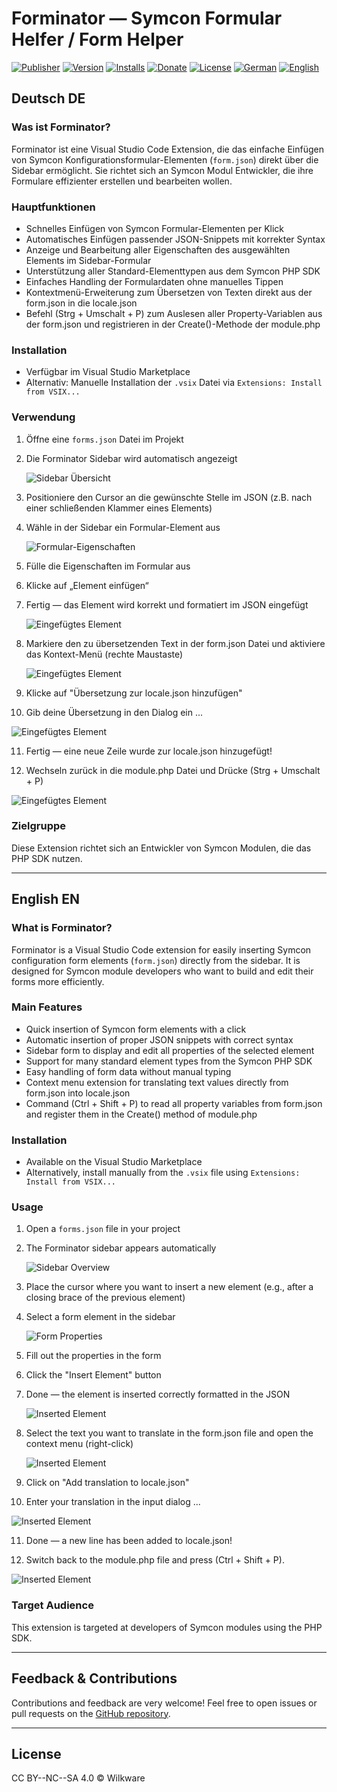 # Forminator — Symcon Formular Helfer / Form Helper

[![Publisher](https://img.shields.io/badge/Publisher-Wilkware-orange?style=flat-square)](https://marketplace.visualstudio.com/publishers/wilkware-vscode)
[![Version](https://img.shields.io/badge/Version-1.3.1-yellow.svg?style=flat-square)](https://github.com/Wilkware/vscode-forminator)
[![Installs](https://img.shields.io/visual-studio-marketplace/i/wilkware-vscode.forminator?color=green&label=Installs&style=flat-square)](https://marketplace.visualstudio.com/items?itemName=wilkware-vscode.forminator)
[![Donate](https://img.shields.io/badge/Donate-PayPal-blue.svg?style=flat-square)](https://www.paypal.com/cgi-bin/webscr?cmd=_s-xclick&hosted_button_id=8816166)
[![License](https://img.shields.io/badge/License-CC%20BY--NC--SA%204.0-green.svg?style=flat-square)](https://creativecommons.org/licenses/by-nc-sa/4.0/)
[![German](https://img.shields.io/badge/Deutsch-DE-blueviolet.svg?style=flat-square)](#deutsch-de)
[![English](https://img.shields.io/badge/English-EN-blueviolet.svg?style=flat-square)](#english-en)

## Deutsch DE

### Was ist Forminator?

Forminator ist eine Visual Studio Code Extension, die das einfache Einfügen von Symcon Konfigurationsformular-Elementen (`form.json`) direkt über die Sidebar ermöglicht. Sie richtet sich an Symcon Modul Entwickler, die ihre Formulare effizienter erstellen und bearbeiten wollen.

### Hauptfunktionen

- Schnelles Einfügen von Symcon Formular-Elementen per Klick  
- Automatisches Einfügen passender JSON-Snippets mit korrekter Syntax  
- Anzeige und Bearbeitung aller Eigenschaften des ausgewählten Elements im Sidebar-Formular  
- Unterstützung aller Standard-Elementtypen aus dem Symcon PHP SDK  
- Einfaches Handling der Formulardaten ohne manuelles Tippen
- Kontextmenü-Erweiterung zum Übersetzen von Texten direkt aus der form.json in die locale.json
- Befehl (Strg + Umschalt + P) zum Auslesen aller Property-Variablen aus der form.json und registrieren in der Create()-Methode der module.php 

### Installation

- Verfügbar im Visual Studio Marketplace  
- Alternativ: Manuelle Installation der `.vsix` Datei via `Extensions: Install from VSIX...`

### Verwendung

1. Öffne eine `forms.json` Datei im Projekt  
2. Die Forminator Sidebar wird automatisch angezeigt  

   ![Sidebar Übersicht](./media/sidebar-overview.png)  
   <!-- Screenshot: Sidebar mit Liste der Formular-Elemente -->

3. Positioniere den Cursor an die gewünschte Stelle im JSON (z.B. nach einer schließenden Klammer eines Elements)  

4. Wähle in der Sidebar ein Formular-Element aus  

   ![Formular-Eigenschaften](./media/form-properties.png)  
   <!-- Screenshot: Formular zur Eingabe der Eigenschaften -->

5. Fülle die Eigenschaften im Formular aus  

6. Klicke auf „Element einfügen“  

7. Fertig — das Element wird korrekt und formatiert im JSON eingefügt  

   ![Eingefügtes Element](./media/inserted-element.png)  
   <!-- Screenshot: Beispiel JSON nach dem Einfügen -->

8. Markiere den zu übersetzenden Text in der form.json Datei und aktiviere das Kontext-Menü (rechte Maustaste)  

   ![Eingefügtes Element](./media/context-menu.png)  
   <!-- Screenshot: Context Menü für Übersetzung -->

9. Klicke auf "Übersetzung zur locale.json hinzufügen"  

10. Gib deine Übersetzung in den Dialog ein ...

   ![Eingefügtes Element](./media/input-box.png)  
   <!-- Screenshot: Eingabe der Übersewtzung -->

11. Fertig — eine neue Zeile wurde zur locale.json hinzugefügt!

12. Wechseln zurück in die module.php Datei und Drücke (Strg + Umschalt + P)

   ![Eingefügtes Element](./media/command-register.png)  
   <!-- Screenshot: Aufruf Befehlspalette -->


### Zielgruppe

Diese Extension richtet sich an Entwickler von Symcon Modulen, die das PHP SDK nutzen.

---

## English EN

### What is Forminator?

Forminator is a Visual Studio Code extension for easily inserting Symcon configuration form elements (`form.json`) directly from the sidebar. It is designed for Symcon module developers who want to build and edit their forms more efficiently.

### Main Features

- Quick insertion of Symcon form elements with a click  
- Automatic insertion of proper JSON snippets with correct syntax  
- Sidebar form to display and edit all properties of the selected element  
- Support for many standard element types from the Symcon PHP SDK  
- Easy handling of form data without manual typing
- Context menu extension for translating text values directly from form.json into locale.json
- Command (Ctrl + Shift + P) to read all property variables from form.json and register them in the Create() method of module.php

### Installation

- Available on the Visual Studio Marketplace  
- Alternatively, install manually from the `.vsix` file using `Extensions: Install from VSIX...`

### Usage

1. Open a `forms.json` file in your project  
2. The Forminator sidebar appears automatically  

   ![Sidebar Overview](./media/sidebar-overview.png)  
   <!-- Screenshot: Sidebar with list of form elements -->

3. Place the cursor where you want to insert a new element (e.g., after a closing brace of the previous element)  

4. Select a form element in the sidebar  

   ![Form Properties](./media/form-properties.png)  
   <!-- Screenshot: Form for entering element properties -->

5. Fill out the properties in the form  

6. Click the "Insert Element" button  

7. Done — the element is inserted correctly formatted in the JSON  

   ![Inserted Element](./media/inserted-element.png)  
   <!-- Screenshot: Example JSON after insertion -->

8. Select the text you want to translate in the form.json file and open the context menu (right-click)  

   ![Inserted Element](./media/context-menu.png)  
   <!-- Screenshot: Context menu -->


9. Click on "Add translation to locale.json"  

10. Enter your translation in the input dialog ...

   ![Inserted Element](./media/input-box.png)  
   <!-- Screenshot: Enter translation text -->

11. Done — a new line has been added to locale.json!  


12. Switch back to the module.php file and press (Ctrl + Shift + P).

   ![Inserted Element](./media/command-register.png)  
   <!-- Screenshot: Call up the command palette -->

### Target Audience

This extension is targeted at developers of Symcon modules using the PHP SDK.

---

## Feedback & Contributions

Contributions and feedback are very welcome! Feel free to open issues or pull requests on the [GitHub repository](https://github.com/Wilkware/vscode-forminator).

---

## License

CC BY--NC--SA 4.0 © Wilkware
